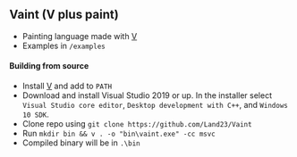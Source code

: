 ## Vaint (V plus paint)
- Painting language made with [V](https://vlang.io)
- Examples in `/examples`

#### Building from source
- Install [V](https://vlang.io) and add to `PATH`
- Download and install Visual Studio 2019 or up. In the installer select `Visual Studio core editor`, `Desktop development with C++`, and `Windows 10 SDK`.
- Clone repo using `git clone https://github.com/Land23/Vaint`
- Run `mkdir bin && v . -o "bin\vaint.exe" -cc msvc`
- Compiled binary will be in `.\bin`